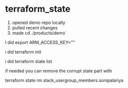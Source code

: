 # terraform_state


1. opened demo repo locally
2. pulled recent changes
3. made cd ./products/demo`


I did export ARM_ACCESS_KEY=""

i did terraform init

i did terraform state list


if needed you can remove the corrupt state part with

terraform state rm slack_usergroup_members.sonipalariya
